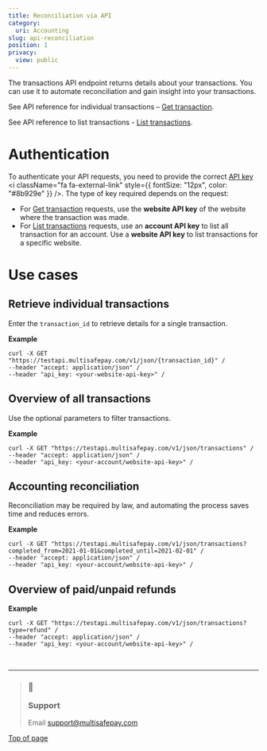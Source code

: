 ```yaml
---
title: Reconciliation via API
category:
  uri: Accounting
slug: api-reconciliation
position: 1
privacy:
  view: public
---
```

The transactions API endpoint returns details about your transactions. You can use it to automate reconciliation and gain insight into your transactions.

See API reference for individual transactions – [Get transaction](/reference/gettransaction/).

See API reference to list transactions - [List transactions](/reference/listtransactions/).

# Authentication

To authenticate your API requests, you need to provide the correct <a href="https://docs.multisafepay.com/docs/sites#site-id-api-key-and-security-code" target="_blank">API key</a> <i className="fa fa-external-link" style={{ fontSize: "12px", color: "#8b929e" }} />. The type of key required depends on the request:

* For [Get transaction](/reference/gettransaction/) requests, use the **website API key** of the website where the transaction was made.
* For [List transactions](/reference/listtransactions/) requests, use an **account API key** to list all transaction for an account. Use a **website API key** to list transactions for a specific website.

# Use cases

## Retrieve individual transactions

Enter the `transaction_id` to retrieve details for a single transaction.

**Example**

```curl
curl -X GET "https://testapi.multisafepay.com/v1/json/{transaction_id}" /
--header "accept: application/json" /
--header "api_key: <your-website-api-key>" /
```

## Overview of all transactions

Use the optional parameters to filter transactions.

**Example**

```curl
curl -X GET "https://testapi.multisafepay.com/v1/json/transactions" /
--header "accept: application/json" /
--header "api_key: <your-account/website-api-key>" /
```

## Accounting reconciliation

Reconciliation may be required by law, and automating the process saves time and reduces errors.

**Example**

```curl
curl -X GET "https://testapi.multisafepay.com/v1/json/transactions?completed_from=2021-01-01&completed_until=2021-02-01" /
--header "accept: application/json" /
--header "api_key: <your-account/website-api-key>" /
```

## Overview of paid/unpaid refunds

**Example**

```curl
curl -X GET "https://testapi.multisafepay.com/v1/json/transactions?type=refund" /
--header "accept: application/json" /
--header "api_key: <your-account/website-api-key>" /
```

<br />

***

<blockquote className="callout callout_info">
    <h3 className="callout-heading false">
        <span className="callout-icon">💬</span>
        <p>Support</p>
    </h3>
    <p>Email <a href="mailto:support@multisafepay.com">support@multisafepay.com</a></p>
</blockquote>

[Top of page](#)
